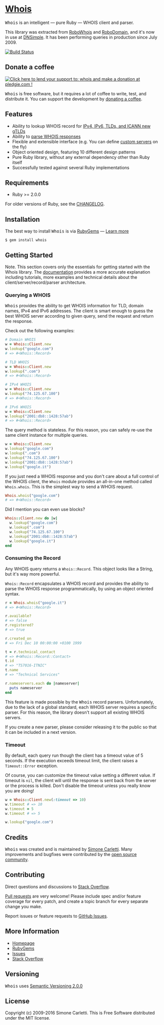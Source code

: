 # [Whois](http://whoisrb.org/)

<tt>Whois</tt> is an intelligent — pure Ruby — WHOIS client and parser.

This library was extracted from [RoboWhois](https://robowhois.com/) and [RoboDomain](https://robodomain.com/), and it's now in use at [DNSimple](https://dnsimple.com/). It has been performing queries in production since July 2009.

[![Build Status](https://travis-ci.org/weppos/whois.svg?branch=master)](https://travis-ci.org/weppos/whois)


## Donate a coffee

<p id="pledgie" class="alignright"><a href="https://pledgie.com/campaigns/11383"><img alt="Click here to lend your support to: whois and make a donation at pledgie.com !" src="https://pledgie.com/campaigns/11383.png?skin_name=chrome" border="0" style="max-width:100%;"></a></p>

<tt>Whois</tt> is free software, but it requires a lot of coffee to write, test, and distribute it. You can support the development by [donating a coffee](https://pledgie.com/campaigns/11383).


## Features

- Ability to lookup WHOIS record for [IPv4, IPv6, TLDs, and ICANN new gTLDs](http://whoisrb.org/manual/usage/#usage-objects)
- Ability to [parse WHOIS responses](http://whoisrb.org/manual/parser/)
- Flexible and extensible interface (e.g. You can define [custom servers](http://whoisrb.org/manual/server/) on the fly)
- Object oriented design, featuring 10 different design patterns
- Pure Ruby library, without any external dependency other than Ruby itself
- Successfully tested against several Ruby implementations


## Requirements

* Ruby >= 2.0.0

For older versions of Ruby, see the [CHANGELOG](CHANGELOG.md).


## Installation

The best way to install <tt>Whois</tt> is via [RubyGems](https://rubygems.org/) — [Learn more](http://whoisrb.org/manual/installing/)

    $ gem install whois


## Getting Started

Note. This section covers only the essentials for getting started with the Whois library. The [documentation](http://whoisrb.org/documentation/) provides a more accurate explanation including tutorials, more examples and technical details about the client/server/record/parser architecture.

### Querying a WHOIS

<tt>Whois</tt> provides the ability to get WHOIS information for TLD, domain names, IPv4 and IPv6 addresses. The client is smart enough to guess the best WHOIS server according to given query, send the request and return the response.

Check out the following examples:

```ruby
# Domain WHOIS
w = Whois::Client.new
w.lookup("google.com")
# => #<Whois::Record>

# TLD WHOIS
w = Whois::Client.new
w.lookup(".com")
# => #<Whois::Record>

# IPv4 WHOIS
w = Whois::Client.new
w.lookup("74.125.67.100")
# => #<Whois::Record>

# IPv6 WHOIS
w = Whois::Client.new
w.lookup("2001:db8::1428:57ab")
# => #<Whois::Record>
```

The query method is stateless. For this reason, you can safely re-use the same client instance for multiple queries.

```ruby
w = Whois::Client.new
w.lookup("google.com")
w.lookup(".com")
w.lookup("74.125.67.100")
w.lookup("2001:db8::1428:57ab")
w.lookup("google.it")
```

If you just need a WHOIS response and you don't care about a full control of the WHOIS client, the `Whois` module provides an all-in-one method called `Whois.whois`. This is the simplest way to send a WHOIS request.

```ruby
Whois.whois("google.com")
# => #<Whois::Record>
```

Did I mention you can even use blocks?

```ruby
Whois::Client.new do |w|
  w.lookup("google.com")
  w.lookup(".com")
  w.lookup("74.125.67.100")
  w.lookup("2001:db8::1428:57ab")
  w.lookup("google.it")
end
```

### Consuming the Record

Any WHOIS query returns a `Whois::Record`. This object looks like a String, but it's way more powerful.

`Whois::Record` encapsulates a WHOIS record and provides the ability to parse the WHOIS response programmatically, by using an object oriented syntax.

```ruby
r = Whois.whois("google.it")
# => #<Whois::Record>

r.available?
# => false
r.registered?
# => true

r.created_on
# => Fri Dec 10 00:00:00 +0100 1999

t = r.technical_contact
# => #<Whois::Record::Contact>
t.id
# => "TS7016-ITNIC"
t.name
# => "Technical Services"

r.nameservers.each do |nameserver|
  puts nameserver
end
```

This feature is made possible by the <tt>Whois</tt> record parsers. Unfortunately, due to the lack of a global standard, each WHOIS server requires a specific parser. For this reason, the library doesn't support all existing WHOIS servers.

If you create a new parser, please consider releasing it to the public so that it can be included in a next version.

### Timeout

By default, each query run though the client has a timeout value of 5 seconds. If the execution exceeds timeout limit, the client raises a `Timeout::Error` exception.

Of course, you can customize the timeout value setting a different value. If timeout is `nil`, the client will until the response is sent back from the server or the process is killed. Don't disable the timeout unless you really know you are doing!

```ruby
w = Whois::Client.new(:timeout => 10)
w.timeout # => 10
w.timeout = 5
w.timeout # => 5

w.lookup("google.com")
```


## Credits

<tt>Whois</tt> was created and is maintained by [Simone Carletti](https://simonecarletti.com/). Many improvements and bugfixes were contributed by the [open source community](https://github.com/weppos/whois/graphs/contributors).


## Contributing

Direct questions and discussions to [Stack Overflow](https://stackoverflow.com/questions/tagged/whois-ruby).

[Pull requests](https://github.com/weppos/whois/pulls) are very welcome! Please include spec and/or feature coverage for every patch, and create a topic branch for every separate change you make.

Report issues or feature requests to [GitHub Issues](https://github.com/weppos/whois/issues).


## More Information

- [Homepage](http://whoisrb.org/)
- [RubyGems](https://rubygems.org/gems/whois)
- [Issues](https://github.com/weppos/whois)
- [Stack Overflow](https://stackoverflow.com/questions/tagged/whois-ruby)


## Versioning

<tt>Whois</tt> uses [Semantic Versioning 2.0.0](http://semver.org)


## License

Copyright (c) 2009-2016 Simone Carletti. This is Free Software distributed under the MIT license.
